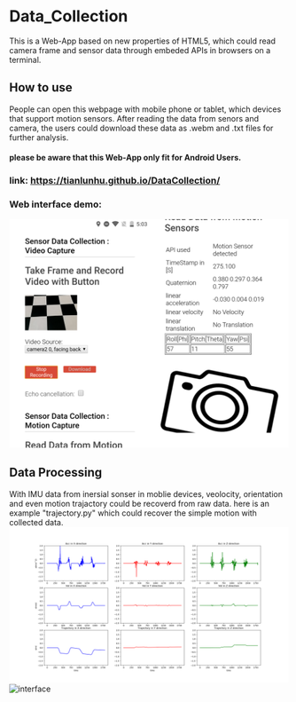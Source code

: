 # Data_Collection
This is a Web-App based on new properties of HTML5, which could read camera frame and sensor data through embeded APIs in browsers on a terminal.
## How to use
People can open this webpage with mobile phone or tablet, which devices that support motion sensors. After reading the data from senors and camera, the users could download these data as .webm and .txt files for further analysis. 

#### please be aware that this Web-App only fit for Android Users.

### link: https://tianlunhu.github.io/DataCollection/
### Web interface demo:
![interface](img/web-interface.png)

## Data Processing
With IMU data from inersial sonser in moblie devices, veolocity, orientation and even motion trajactory could be recoverd from raw data.
here is an example "trajectory.py" which could recover the simple motion with collected data.
![interface](img/Acc.png)
![interface](img/Figure_1HL.png)
